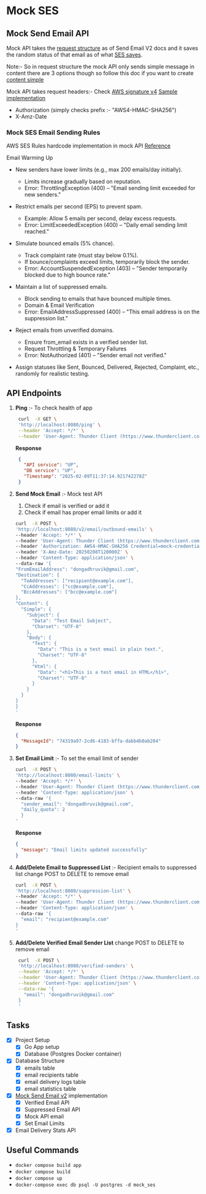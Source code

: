 # Mock SES

## Mock Send Email API

Mock API takes the [request structure](https://docs.aws.amazon.com/ses/latest/APIReference-V2/API_SendEmail.html#API_SendEmail_RequestSyntax) as of Send Email V2 docs and it saves the random status of that email as of what [SES saves](https://docs.aws.amazon.com/ses/latest/dg/monitor-sending-activity.html#:~:text=event%20types%20to-,monitor%20in%20SES%3A,-Send%20%E2%80%93%20The%20send).

Note:- So in request structure the mock API only sends simple message in content there are 3 options though so follow this doc if you want to create [content simple](https://docs.aws.amazon.com/ses/latest/APIReference-V2/API_EmailContent.html)

Mock API takes request headers:-
Check [AWS signature v4](https://docs.aws.amazon.com/IAM/latest/UserGuide/reference_sigv.html) 
[Sample implementation](https://gist.github.com/anandkunal/b67eb94454b77cfc2b50026989586cc0#file-aws_sigv4_ses-go-L101)
- Authorization (simply checks prefix :- "AWS4-HMAC-SHA256") 
- X-Amz-Date

### Mock SES Email Sending Rules
AWS SES Rules hardcode implementation in mock API [Reference](https://docs.aws.amazon.com/ses/latest/dg/manage-sending-quotas-request-increase.html)

Email Warming Up

- New senders have lower limits (e.g., max 200 emails/day initially).
  - Limits increase gradually based on reputation.
  - Error: ThrottlingException (400) – "Email sending limit exceeded for new senders."

- Restrict emails per second (EPS) to prevent spam.
  - Example: Allow 5 emails per second, delay excess requests.
  - Error: LimitExceededException (400) – "Daily email sending limit reached."

- Simulate bounced emails (5% chance).
  - Track complaint rate (must stay below 0.1%).
  - If bounce/complaints exceed limits, temporarily block the sender.
  - Error: AccountSuspendedException (403) – "Sender temporarily blocked due to high bounce rate."

- Maintain a list of suppressed emails.
  - Block sending to emails that have bounced multiple times.
  - Domain & Email Verification
  - Error: EmailAddressSuppressed (400) – "This email address is on the suppression list."

- Reject emails from unverified domains.
  - Ensure from_email exists in a verified sender list.
  - Request Throttling & Temporary Failures
  - Error: NotAuthorized (401) – "Sender email not verified."

- Assign statuses like Sent, Bounced, Delivered, Rejected, Complaint, etc., randomly for realistic testing.

## API Endpoints

1. **Ping** :- To check health of app
   ```bash 
    curl  -X GET \
    'http://localhost:8080/ping' \
    --header 'Accept: */*' \
    --header 'User-Agent: Thunder Client (https://www.thunderclient.com)'
   ```

   **Response**
   ```json
    {
      "API service": "UP",
      "DB service": "UP",
      "Timestamp": "2025-02-09T11:37:14.921742278Z"
    }  
   ```

2. **Send Mock Email** :- Mock test API
   1. Check if email is verified or add it
   2. Check if email has proper email limits or add it

    ```bash
    curl  -X POST \
    'http://localhost:8080/v2/email/outbound-emails' \
    --header 'Accept: */*' \
    --header 'User-Agent: Thunder Client (https://www.thunderclient.com)' \
    --header 'Authorization: AWS4-HMAC-SHA256 Credential=mock-credential' \
    --header 'X-Amz-Date: 20250208T120000Z' \
    --header 'Content-Type: application/json' \
    --data-raw '{
    "FromEmailAddress": "dongadhruvik@gmail.com",
    "Destination": {
      "ToAddresses": ["recipient@example.com"],
      "CcAddresses": ["cc@example.com"],
      "BccAddresses": ["bcc@example.com"]
    },
    "Content": {
      "Simple": {
        "Subject": {
          "Data": "Test Email Subject",
          "Charset": "UTF-8"
        },
        "Body": {
          "Text": {
            "Data": "This is a test email in plain text.",
            "Charset": "UTF-8"
          },
          "Html": {
            "Data": "<h1>This is a test email in HTML</h1>",
            "Charset": "UTF-8"
          }
        }
      }
    }
    }
    '
    ```

    **Response**
    ```json
    {
      "MessageId": "74319a97-2cd6-4183-bffa-dabb4b0ab204"
    }
    ```

3. **Set Email Limit** :- To set the email limit of sender
    ```bash
    curl  -X POST \
    'http://localhost:8080/email-limits' \
    --header 'Accept: */*' \
    --header 'User-Agent: Thunder Client (https://www.thunderclient.com)' \
    --header 'Content-Type: application/json' \
    --data-raw '{
      "sender_email": "dongadhruvik@gmail.com",
      "daily_quota": 2
      }
    '
    ```
  
    **Response**
    ```json
    {
      "message": "Email limits updated successfully"
    }
    ```
4. **Add/Delete Email to Suppressed List** :- Recipient emails to suppressed list
     change POST to DELETE to remove email 
    ```bash
    curl  -X POST \
    'http://localhost:8080/suppression-list' \
    --header 'Accept: */*' \
    --header 'User-Agent: Thunder Client (https://www.thunderclient.com)' \
    --header 'Content-Type: application/json' \
    --data-raw '{
      "email": "recipient@example.com"
    }
    '
    ```

6. **Add/Delete Verified Email Sender List**
    change POST to DELETE to remove email 
   ```bash
    curl  -X POST \
    'http://localhost:8080/verified-senders' \
    --header 'Accept: */*' \
    --header 'User-Agent: Thunder Client (https://www.thunderclient.com)' \
    --header 'Content-Type: application/json' \
    --data-raw '{
      "email": "dongadhruvik@gmail.com"
    }
    '
    ```

## Tasks
- [x] Project Setup
  - [x] Go App setup
  - [x] Database (Postgres Docker container)
- [x] Database Structure
  - [x] emails table
  - [x] email recipients table
  - [x] email delivery logs table
  - [x] email statistics table
- [x] [Mock Send Email v2](https://docs.aws.amazon.com/ses/latest/APIReference-V2/API_SendEmail.html) implementation
  - [x] Verified Email API 
  - [x] Suppressed Email API
  - [x] Mock API email 
  - [x] Set Email Limits
- [x] Email Delivery Stats API

## Useful Commands
- ```docker compose build app```
- ```docker compose build```
- ```docker compose up```
- ```docker-compose exec db psql -U postgres -d mock_ses```